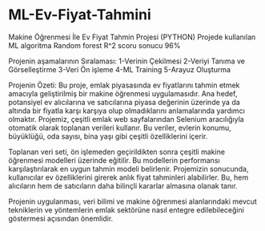 # ML-Ev-Fiyat-Tahmini
Makine Öğrenmesi İle Ev Fiyat Tahmin Projesi (PYTHON)
Projede kullanılan ML algoritma Random forest 
R^2 scoru sonucu 96% 

Projenin aşamalarının Sıralaması:
1-Verinin Çekilmesi 
2-Veriyi Tanıma ve Görselleştirme 
3-Veri Ön işleme 
4-ML Training 
5-Arayuz Oluşturma

Projenin Özeti:
    Bu proje, emlak piyasasında ev fiyatlarını tahmin etmek amacıyla geliştirilmiş bir makine öğrenmesi uygulamasıdır. Ana hedef, potansiyel ev alıcılarına ve satıcılarına piyasa değerinin üzerinde ya da altında bir fiyatla karşı karşıya olup olmadıklarını anlamalarında yardımcı olmaktır. Projemiz, çeşitli emlak web sayfalarından Selenium aracılığıyla otomatik olarak toplanan verileri kullanır. Bu veriler, evlerin konumu, büyüklüğü, oda sayısı, bina yaşı gibi çeşitli özelliklerini içerir. 

  Toplanan veri seti, ön işlemeden geçirildikten sonra çeşitli makine öğrenmesi modelleri üzerinde eğitilir. Bu modellerin performansı karşılaştırılarak en uygun tahmin modeli belirlenir. Projemizin sonucunda, kullanıcılar ev özelliklerini girerek anlık fiyat tahminleri alabilirler. Bu, hem alıcıların hem de satıcıların daha bilinçli kararlar almasına olanak tanır.
 
  Projenin uygulanması, veri bilimi ve makine öğrenmesi alanlarındaki mevcut tekniklerin ve yöntemlerin emlak sektörüne nasıl entegre edilebileceğini göstermesi açısından önemlidir.

